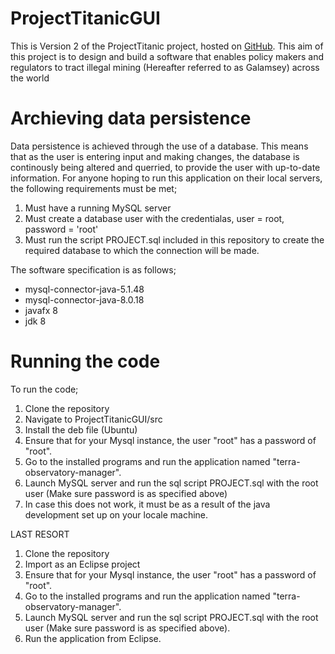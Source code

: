 # ProjectTitanicGUI


This is Version 2 of the ProjectTitanic project, hosted on [GitHub](https://github.com/WybeTuring/ProjectTitanic.html).
This aim of this project is to design and build a software that enables policy makers and regulators to tract illegal mining (Hereafter referred to as Galamsey) across the world

# Archieving data persistence
Data persistence is achieved through the use of a database. This means that as the user is entering input and  making changes, the database is continously being altered and querried, to provide the user with up-to-date information. 
For anyone hoping to run this application on their local servers, the following requirements must be met;
1. Must have a running MySQL server
2. Must create a database user with the credentialas, user = root, password = 'root' 
3. Must run the script PROJECT.sql included in this repository to create the required database to which the connection will be made. 

The software specification is as follows;

- mysql-connector-java-5.1.48
- mysql-connector-java-8.0.18
- javafx 8
- jdk 8

# Running the code
To run the code;
1. Clone the repository
2. Navigate to ProjectTitanicGUI/src
3. Install the deb file (Ubuntu)
4. Ensure that for your Mysql instance, the user "root" has a password of "root".
5. Go to the installed programs and run the application named "terra-observatory-manager".
6. Launch MySQL server and run the sql script PROJECT.sql with the root user (Make sure password is as specified above)
7. In case this does not work, it must be as a result of the java development set up on your locale machine.

LAST RESORT
1. Clone the repository
2. Import as an Eclipse project
4. Ensure that for your Mysql instance, the user "root" has a password of "root".
5. Go to the installed programs and run the application named "terra-observatory-manager".
6. Launch MySQL server and run the sql script PROJECT.sql with the root user (Make sure password is as specified above).
7. Run the application from Eclipse.

 
